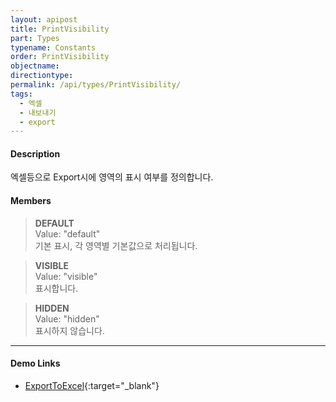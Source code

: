 ```yaml
---
layout: apipost
title: PrintVisibility
part: Types
typename: Constants
order: PrintVisibility
objectname: 
directiontype: 
permalink: /api/types/PrintVisibility/
tags:
  - 엑셀
  - 내보내기
  - export
---
```



#### Description

 엑셀등으로 Export시에 영역의 표시 여부를 정의합니다.

#### Members

> **DEFAULT**   
> Value: "default"   
> 기본 표시, 각 영역별 기본값으로 처리됩니다.   

> **VISIBLE**  
> Value: "visible"   
> 표시합니다.                                   

> **HIDDEN**    
> Value: "hidden"    
> 표시하지 않습니다.                            

---

#### Demo Links

* [ExportToExcel](http://demo.realgrid.com/Demo/ExportToExcel#.example){:target="_blank"}
